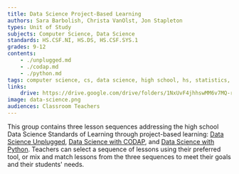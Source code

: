 ```yaml
---
title: Data Science Project-Based Learning
authors: Sara Barbolish, Christa VanOlst, Jon Stapleton
types: Unit of Study
subjects: Computer Science, Data Science
standards: HS.CSF.NI, HS.DS, HS.CSF.SYS.1
grades: 9-12
contents:
    - ./unplugged.md
    - ./codap.md
    - ./python.md
tags: computer science, cs, data science, high school, hs, statistics, stats
links:
    drive: https://drive.google.com/drive/folders/1NxUvF4jhhswMM6v7MQ-rAS2HtZ68AAyM
image: data-science.png
audiences: Classroom Teachers
---
```


This group contains three lesson sequences addressing the high school Data Science Standards of Learning through project-based learning: [Data Science Unplugged](/library/browse/data-science/unplugged), [Data Science with CODAP](/library/browse/data-science/codap), and [Data Science with Python](/library/browse/data-science/python). Teachers can select a sequence of lessons using their preferred tool, or mix and match lessons from the three sequences to meet their goals and their students' needs.  